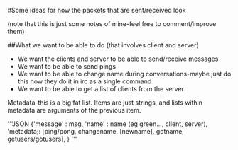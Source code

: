 #Some ideas for how the packets that are sent/received look

(note that this is just some notes of mine-feel free to comment/improve them)

##What we want to be able to do (that involves client and server)

* We want the clients and server to be able to send/receive messages
* We want to be able to send pings
* We want to be able to change name during conversations-maybe just do this how they do it in irc as a single command
* We want to be able to get a list of clients from the server


Metadata-this is a big fat list. Items are just strings, and lists within metadata are arguments of the previous item.

'''JSON
{'message' : msg,
 'name'    : name (eg green..., client, server),
 'metadata;: [ping/pong, changename, [newname], gotname, getusers/gotusers],
}
'''
